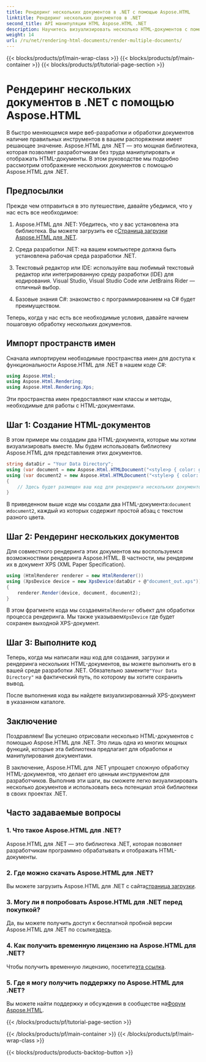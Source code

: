 ```yaml
---
title: Рендеринг нескольких документов в .NET с помощью Aspose.HTML
linktitle: Рендеринг нескольких документов в .NET
second_title: API манипуляции HTML Aspose.HTML .NET
description: Научитесь визуализировать несколько HTML-документов с помощью Aspose.HTML для .NET. Расширьте свои возможности обработки документов с помощью этой мощной библиотеки.
weight: 14
url: /ru/net/rendering-html-documents/render-multiple-documents/
---
```


{{< blocks/products/pf/main-wrap-class >}}
{{< blocks/products/pf/main-container >}}
{{< blocks/products/pf/tutorial-page-section >}}

# Рендеринг нескольких документов в .NET с помощью Aspose.HTML

В быстро меняющемся мире веб-разработки и обработки документов наличие правильных инструментов в вашем распоряжении имеет решающее значение. Aspose.HTML для .NET — это мощная библиотека, которая позволяет разработчикам без труда манипулировать и отображать HTML-документы. В этом руководстве мы подробно рассмотрим отображение нескольких документов с помощью Aspose.HTML для .NET.

## Предпосылки

Прежде чем отправиться в это путешествие, давайте убедимся, что у нас есть все необходимое:

1.  Aspose.HTML для .NET: Убедитесь, что у вас установлена эта библиотека. Вы можете загрузить ее с[Страница загрузки Aspose.HTML для .NET](https://releases.aspose.com/html/net/).

2. Среда разработки .NET: на вашем компьютере должна быть установлена рабочая среда разработки .NET.

3. Текстовый редактор или IDE: используйте ваш любимый текстовый редактор или интегрированную среду разработки (IDE) для кодирования. Visual Studio, Visual Studio Code или JetBrains Rider — отличный выбор.

4. Базовые знания C#: знакомство с программированием на C# будет преимуществом.

Теперь, когда у нас есть все необходимые условия, давайте начнем пошаговую обработку нескольких документов.

## Импорт пространств имен

Сначала импортируем необходимые пространства имен для доступа к функциональности Aspose.HTML для .NET в нашем коде C#:

```csharp
using Aspose.Html;
using Aspose.Html.Rendering;
using Aspose.Html.Rendering.Xps;
```

Эти пространства имен предоставляют нам классы и методы, необходимые для работы с HTML-документами.

## Шаг 1: Создание HTML-документов

В этом примере мы создадим два HTML-документа, которые мы хотим визуализировать вместе. Мы будем использовать библиотеку Aspose.HTML для представления этих документов.

```csharp
string dataDir = "Your Data Directory";
using (var document = new Aspose.Html.HTMLDocument("<style>p { color: green; }</style><p>my first paragraph</p>", @"c:\work\"))
using (var document2 = new Aspose.Html.HTMLDocument("<style>p { color: blue; }</style><p>my first paragraph</p>", @"c:\work\"))
{
    // Здесь будет размещен ваш код для рендеринга нескольких документов.
}
```

В приведенном выше коде мы создали два HTML-документа:`document` и`document2`, каждый из которых содержит простой абзац с текстом разного цвета.

## Шаг 2: Рендеринг нескольких документов

Для совместного рендеринга этих документов мы воспользуемся возможностями рендеринга Aspose.HTML. В частности, мы рендерим их в документ XPS (XML Paper Specification).

```csharp
using (HtmlRenderer renderer = new HtmlRenderer())
using (XpsDevice device = new XpsDevice(dataDir + @"document_out.xps"))
{
    renderer.Render(device, document, document2);
}
```

 В этом фрагменте кода мы создаем`HtmlRenderer` объект для обработки процесса рендеринга. Мы также указываем`XpsDevice` где будет сохранен выходной XPS-документ.

## Шаг 3: Выполните код

 Теперь, когда мы написали наш код для создания, загрузки и рендеринга нескольких HTML-документов, вы можете выполнить его в вашей среде разработки .NET. Обязательно замените`"Your Data Directory"` на фактический путь, по которому вы хотите сохранить вывод.

После выполнения кода вы найдете визуализированный XPS-документ в указанном каталоге.

## Заключение
Поздравляем! Вы успешно отрисовали несколько HTML-документов с помощью Aspose.HTML для .NET. Это лишь одна из многих мощных функций, которые эта библиотека предлагает для обработки и манипулирования документами.

В заключение, Aspose.HTML для .NET упрощает сложную обработку HTML-документов, что делает его ценным инструментом для разработчиков. Выполнив эти шаги, вы сможете легко визуализировать несколько документов и использовать весь потенциал этой библиотеки в своих проектах .NET.

## Часто задаваемые вопросы

### 1. Что такое Aspose.HTML для .NET?
Aspose.HTML для .NET — это библиотека .NET, которая позволяет разработчикам программно обрабатывать и отображать HTML-документы.

### 2. Где можно скачать Aspose.HTML для .NET?
 Вы можете загрузить Aspose.HTML для .NET с сайта[страница загрузки](https://releases.aspose.com/html/net/).

### 3. Могу ли я попробовать Aspose.HTML для .NET перед покупкой?
 Да, вы можете получить доступ к бесплатной пробной версии Aspose.HTML для .NET по ссылке[здесь](https://releases.aspose.com/).

### 4. Как получить временную лицензию на Aspose.HTML для .NET?
 Чтобы получить временную лицензию, посетите[эта ссылка](https://purchase.aspose.com/temporary-license/).

### 5. Где я могу получить поддержку по Aspose.HTML для .NET?
 Вы можете найти поддержку и обсуждения в сообществе на[Форум Aspose.HTML](https://forum.aspose.com/).

{{< /blocks/products/pf/tutorial-page-section >}}

{{< /blocks/products/pf/main-container >}}
{{< /blocks/products/pf/main-wrap-class >}}

{{< blocks/products/products-backtop-button >}}

